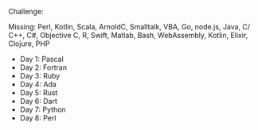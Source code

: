 Challenge:

Missing: Perl, Kotlin, Scala, ArnoldC, Smalltalk, VBA, Go, node.js, Java, C/ C++, C#, Objective C, R, Swift, Matlab, Bash, WebAssembly, Kotlin, Elixir, Clojure, PHP

- Day 1: Pascal
- Day 2: Fortran
- Day 3: Ruby
- Day 4: Ada
- Day 5: Rust
- Day 6: Dart
- Day 7: Python
- Day 8: Perl
